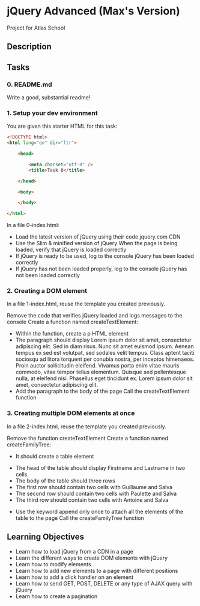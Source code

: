# jQuery Advanced (Max's Version)
Project for Atlas School

## Description

## Tasks
### 0. README.md
Write a good, substantial readme!

### 1. Setup your dev environment
You are given this starter HTML for this task:

```html
<!DOCTYPE html>
<html lang="en" dir="ltr">

    <head>

        <meta charset="utf-8" />
        <title>Task 0</title>

    </head>

    <body>

    </body>

</html>
```
In a file 0-index.html:

- Load the latest version of jQuery using their code.jquery.com CDN
- Use the Slim & minified version of jQuery
When the page is being loaded, verify that jQuery is loaded correctly
- If jQuery is ready to be used, log to the console jQuery has been loaded correctly
- If jQuery has not been loaded properly, log to the console jQuery has not been loaded correctly

### 2. Creating a DOM element
In a file 1-index.html, reuse the template you created previously.

Remove the code that verifies jQuery loaded and logs messages to the console
Create a function named createTextElement:
- Within the function, create a p HTML element
- The paragraph should display Lorem ipsum dolor sit amet, consectetur adipiscing elit. Sed in diam risus. Nunc sit amet euismod ipsum. Aenean tempus ex sed est volutpat, sed sodales velit tempus. Class aptent taciti sociosqu ad litora torquent per conubia nostra, per inceptos himenaeos. Proin auctor sollicitudin eleifend. Vivamus porta enim vitae mauris commodo, vitae tempor tellus elementum. Quisque sed pellentesque nulla, at eleifend nisi. Phasellus eget tincidunt ex. Lorem ipsum dolor sit amet, consectetur adipiscing elit.
- Add the paragraph to the body of the page
Call the createTextElement function

### 3. Creating multiple DOM elements at once
In a file 2-index.html, reuse the template you created previously.

Remove the function createTextElement
Create a function named createFamilyTree:
- It should create a table element
* The head of the table should display Firstname and Lastname in two cells
* The body of the table should three rows
* The first row should contain two cells with Guillaume and Salva
* The second row should contain two cells with Paulette and Salva
* The third row should contain two cells with Antoine and Salva
- Use the keyword append only once to attach all the elements of the table to the page
Call the createFamilyTree function

## Learning Objectives
- Learn how to load jQuery from a CDN in a page
- Learn the different ways to create DOM elements with jQuery
- Learn how to modify elements
- Learn how to add new elements to a page with different positions
- Learn how to add a click handler on an element
- Learn how to send GET, POST, DELETE or any type of AJAX query with jQuery
- Learn how to create a pagination
